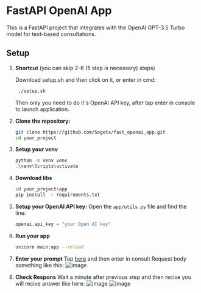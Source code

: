# FastAPI OpenAI App

This is a FastAPI project that integrates with the OpenAI GPT-3.5 Turbo model for text-based consultations.

## Setup
1. **Shortcut** (you can skip 2-6 (5 step is necessary) steps)
   
   Download setup.sh and then click on it, or enter in cmd:
   ```bash
    ./setup.sh
   ```
   Then only you need to do it`s OpenAI API key, after tap enter in console to launch application.
2. **Clone the repository:**

   ```bash
   git clone https://github.com/Sogetx/fast_openai_app.git
   cd your_project
3. **Setup your venv**
   ```bash
   python -m venv venv
   .\venv\Scripts\activate
4. **Download libs**
   ```bash
   cd your_project\app
   pip install -r requirements.txt
5. **Setup your OpenAI API key:**
   Open the `app/utils.py` file and find the line:

   ```python
   openai.api_key = "your Open AI key"
6. **Run your app**
   ```bash
   uvicorn main:app --reload
7. **Enter your prompt**
Tap [here](http://127.0.0.1:8000/docs#/default/consult_endpoint_consult_post) and then enter in consult Request body something like this:
![image](https://github.com/Sogetx/fast_openai_app/assets/78159992/53d58fcc-41da-4bb8-b179-047f54b7f357)
8. **Check Respons**
Wait a minute after previous step and then recive you will recive answer like here:
![image](https://github.com/Sogetx/fast_openai_app/assets/78159992/790aade4-2952-4c4d-976b-a9a4dc394ab1)
![image](https://github.com/Sogetx/fast_openai_app/assets/78159992/750c003b-54dd-43cf-bfe2-a44aa54aaa44)

